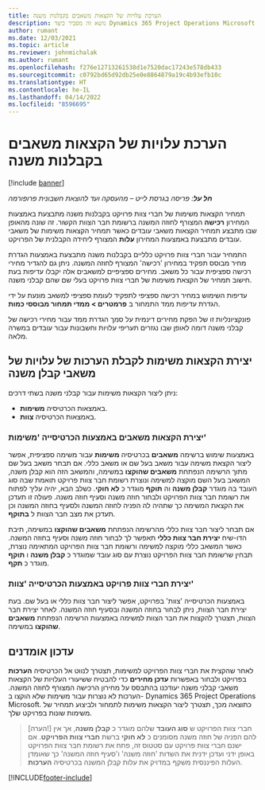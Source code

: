 ```yaml
---
title: הערכת עלויות של הקצאות משאבים בקבלנות משנה
description: נושא זה מסביר כיצד Dynamics 365 Project Operations‏ Microsoft מחשבת הערכת עלות של הקצאות משאבים בקבלנות משנה.
author: rumant
ms.date: 12/03/2021
ms.topic: article
ms.reviewer: johnmichalak
ms.author: rumant
ms.openlocfilehash: f276e12713261538d1e7520dac17243e578db433
ms.sourcegitcommit: c0792bd65d92db25e0e8864879a19c4b93efb10c
ms.translationtype: HT
ms.contentlocale: he-IL
ms.lasthandoff: 04/14/2022
ms.locfileid: "8596695"
---
```

# <a name="cost-estimation-of-subcontracted-resource-assignments"></a>הערכת עלויות של הקצאות משאבים בקבלנות משנה

[!include [banner](../../includes/dataverse-preview.md)]

_**חל על**: פריסה בגרסת לייט – מהעסקה ועד להוצאת חשבונית פרופורמה_

תמחיר הקצאות משימות של חברי צוות פרויקט בקבלנות משנה מתבצעת באמצעות המחירון **רכישה** המצורף לחוזה המשנה ברשומת חבר הצוות הקשור. זה שונה מהאופן שבו מתבצע תמחיר הקצאות משאבי עובדים כאשר תמחיר הקצאות משימות של משאבי עובדים מתבצעת באמצעות המחירון **עלות** המצורף ליחידה הקבלנית של הפרויקט. 

התמחיר עבור חברי צוות פרויקט כלליים בקבלנות משנה מתבצעת באמצעות הגדרת מחיר מבוסס תפקיד במחירון 'רכישה' המצורף לחוזה המשנה. ניתן גם להגדיר מחירי רכישה ספציפית עבור כל משאב. מחירים ספציפיים למשאבים אלה יקבלו עדיפות בעת חישוב תמחיר של הקצאת משימות של חברי צוות פרויקט בעלי שם שהם קבלני משנה. 

עדיפות השימוש במחיר רכישה ספציפי לתפקיד לעומת ספציפי למשאב מונעת על ידי הגדרת עדיפות ממד התמחור ב **פרמטרים > ממדי תמחור מבוססי כמות**.

פונקציונליות זו של הפקת מחירים דינמית על סמך הגדרת ממד עבור מחירי רכישה של קבלני משנה דומה לאופן שבו נגזרים תעריפי עלויות וחשבונות עבור עובדים במשרה מלאה. 

## <a name="creating-task-assignments-for-getting-cost-estimates-of-subcontractor-resources"></a>יצירת הקצאות משימות לקבלת הערכות של עלויות של משאבי קבלן משנה

ניתן ליצור הקצאות משימות עבור קבלני משנה בשתי דרכים: 
- באמצאות הכרטיסיה **משימות**.
- באמצאות הכרטיסיה **צוות**.

### <a name="creating-resources-assignments-using-the-tasks-tab"></a>יצירת הקצאות משאבים באמצעות הכרטיסייה 'משימות'
באמצעות שימוש ברשימה **משאבים** בכרטיסיה **משימות** עבור משימה ספציפית, אפשר ליצור הקצאת משימה עבור משאב בעל שם או משאב כללי. אם תבחר משאב בעל שם מתוך הרשימה הנפתחת **משאבים שהוקצו** במשימה, והמשאב הזה הוא קבלן משנה, המשאב בעל השם מוקצה למשימה ונוצרת רשומת חבר צוות פרויקט תואמת שבה סוג העובד בה מוגדר **קבלן משנה** וה **תוקף** מוגדר כ **לא חוקי**. כשלב הבא, יהיה עליך לפתוח את רשומת חבר צוות הפרויקט ולבחור חוזה משנה וסעיף חוזה משנה. פעולה זו תעדכן את הקצאת המשימה כך שתהיה לה הפניה לחוזה המשנה ולסעיף בחוזה המשנה וכן תעדכן את מצב חבר הצוות ל **בתוקף**.

אם תבחר ליצור חבר צוות כללי מהרשימה הנפתחת **משאבים שהוקצו** במשימה, תיבת הדו-שיח **יצירת חבר צוות כללי** תאפשר לך לבחור חוזה משנה וסעיף בחוזה המשנה. כאשר המשאב כללי מוקצה למשימה ורשומת חבר צוות הפרויקט המתאימה נוצרת, תבחין שרשומת חבר צוות הפרויקט נוצרת עם סוג עובד שמוגדר כ **קבלן משנה** ו **תוקף** מוגדר כ **תקף**.

### <a name="creating-project-team-members-using-the-team-tab"></a>יצירת חברי צוות פרויקט באמצעות הכרטיסייה 'צוות'
באמצעות הכרטיסייה 'צוות' בפרויקט, אפשר ליצור חבר צוות כללי או בעל שם. בעת יצירת חבר הצוות, ניתן לבחור בחוזה המשנה ובסעיף חוזה המשנה. לאחר יצירת חבר הצוות, תצטרך להקצות את חבר הצוות למשימה באמצעות הרשימה הנפתחת **משאבים שהוקצו** במשימה. 

## <a name="updating-estimates"></a>עדכון אומדנים
לאחר שהקצית את חברי צוות הפרויקט למשימות, תצטרך לנווט אל הכרטיסיה **הערכות** בפרויקט ולבחור באפשרות **עדכן מחירים** כדי להבטיח ששיעורי העלויות של הקצאות משאבי קבלני משנה יעודכנו בהתבסס על מחירון הרכישה המצורף לחוזה המשנה. הערכות לא נוצרות עבור משימות שלא הוקצו ב- Dynamics 365 Project Operations Microsoft. כתוצאה מכך, תצטרך ליצור הקצאות משימות לתמחור ולביצוע תמחיר של משימות שונות בפרויקט שלך. 

> [הערה!] חברי צוות הפרויקט ש **סוג העובד** שלהם מוגדר כ **קבלן משנה**, אך אין להם הפניה של חוזה משנה מסומנים כ **לא חוקי** ברשת **חברי צוות הפרויקט**. אם ישנם חברי צוות פרויקט עם סטטוס זה, פתח את רשומת חבר צוות הפרויקט באופן ידני ועדכן ידנית את השדות 'חוזה משנה' ו'סעיף חוזה המשנה' כך שאומדן העלות הפיננסית משקף במדויק את עלות קבלן המשנה בכרטיסיה **הערכות**. 


[!INCLUDE[footer-include](../../includes/footer-banner.md)]
